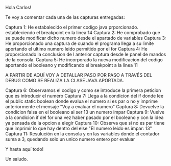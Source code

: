 Hola Carlos!

Te voy a comentar cada una de las capturas entregadas:

Captura 1: He estabalecido el primer codigo java prporcionado. estableciendo el breakpoint en la linea 14
Captura 2: He comprobado que se puede modificar dicho numero desde el apartado de variables
Captura 3: He proporcionado una captura de cuando el programa llega a su limite aportando el ultimo numero leido permitido por el for
Captura 4: He proporcionado la conclusion de l anterior captura desde le panel de mandos de la consola.
Captura 5: He incorporado la nueva modificacion del codigo aportando el booleano y modificando el breakpoint a la linea 11

A PARTIR DE AQUÍ VOY A DETALLAR PASO POR PASO A TRAVÉS DEL DEBUG COMO SE REALIZA LA CLASE JAVA APORTADA.

Captura 6: Observamos el codigo y como se introduce la primera peticion que es introducir el numero
Captura 7: Llega a la condicion del if donde lee el public static boolean donde evalua el numero si es par o no y imprime anteriormente el mensaje "Voy a evaluar el numero"
Captura 8: Devuelve la condicion falsa en el booleano al ser 13 un numero impar
Captura 9: Vuelve a la condicion if del for una vez haber pasado por el booleano y con la idea ya pensada de la opcion a elegir
Captura 10: Observa que si no es par tiene que imprimir lo que hay dentro del else "El numero leido es impar: 13"
Captura 11: Resulución en la consola y en las variables donde el contador suma a 3, quedando solo un unico numero entero por evaluar

Y hasta aquí todo!

Un saludo.